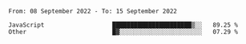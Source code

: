 <!--START_SECTION:waka-->

```text
From: 08 September 2022 - To: 15 September 2022

JavaScript                   ██████████████████████▒░░   89.25 %
Other                        █▓░░░░░░░░░░░░░░░░░░░░░░░   07.29 %
```

<!--END_SECTION:waka-->
